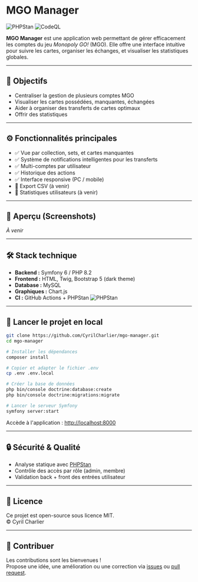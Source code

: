 # MGO Manager

![PHPStan](https://github.com/CyrilCharlier/mgo-manager/actions/workflows/phpstan.yml/badge.svg)
![CodeQL](https://github.com/CyrilCharlier/mgo-manager/actions/workflows/codeql.yml/badge.svg)

**MGO Manager** est une application web permettant de gérer efficacement les comptes du jeu *Monopoly GO!* (MGO). Elle offre une interface intuitive pour suivre les cartes, organiser les échanges, et visualiser les statistiques globales.

---

## 🎯 Objectifs

- Centraliser la gestion de plusieurs comptes MGO
- Visualiser les cartes possédées, manquantes, échangées
- Aider à organiser des transferts de cartes optimaux
- Offrir des statistiques

---

## ⚙️ Fonctionnalités principales

- ✅ Vue par collection, sets, et cartes manquantes
- ✅ Système de notifications intelligentes pour les transferts
- ✅ Multi-comptes par utilisateur
- ✅ Historique des actions
- ✅ Interface responsive (PC / mobile)
- 🔄 Export CSV (à venir)
- 🔄 Statistiques utilisateurs (à venir)

---

## 📸 Aperçu (Screenshots)

_À venir_

---

## 🛠️ Stack technique

- **Backend :** Symfony 6 / PHP 8.2
- **Frontend :** HTML, Twig, Bootstrap 5 (dark theme)
- **Database :** MySQL
- **Graphiques :** Chart.js
- **CI :** GitHub Actions + PHPStan ![PHPStan](https://github.com/CyrilCharlier/mgo-manager/actions/workflows/phpstan.yml/badge.svg)

---

## 🚀 Lancer le projet en local

```bash
git clone https://github.com/CyrilCharlier/mgo-manager.git
cd mgo-manager

# Installer les dépendances
composer install

# Copier et adapter le fichier .env
cp .env .env.local

# Créer la base de données
php bin/console doctrine:database:create
php bin/console doctrine:migrations:migrate

# Lancer le serveur Symfony
symfony server:start
```

Accède à l'application : [http://localhost:8000](http://localhost:8000)

---

## 🔒 Sécurité & Qualité

- Analyse statique avec [PHPStan](https://github.com/phpstan/phpstan)
- Contrôle des accès par rôle (admin, membre)
- Validation back + front des entrées utilisateur

---

## 📄 Licence

Ce projet est open-source sous licence MIT.  
© Cyril Charlier

---

## 🙌 Contribuer

Les contributions sont les bienvenues !  
Propose une idée, une amélioration ou une correction via [issues](https://github.com/CyrilCharlier/mgo-manager/issues) ou [pull request](https://github.com/CyrilCharlier/mgo-manager/pulls).
